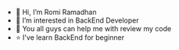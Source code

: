 - 👋 Hi, I’m Romi Ramadhan
- 👀 I’m interested in BackEnd Developer
- 🥰 You all guys can help me with review my code
- ⭐ I've learn BackEnd for beginner

<!---
Arr2405/Arr2405 is a ✨ special ✨ repository because its `README.md` (this file) appears on your GitHub profile.
You can click the Preview link to take a look at your changes.
--->
